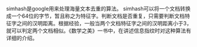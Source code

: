 
simhash是google用来处理海量文本去重的算法。
 simhash可以将一个文档转换成一个64位的字节，暂且称之为特征字。判断文档是否重复，只需要判断文档特征字之间的汉明距离。根据经验，一般当两个文档特征字之间的汉明距离小于3， 就可以判定两个文档相似。《数学之美》一书中，在讲述信息指纹时对这种算法有详细的介绍。

